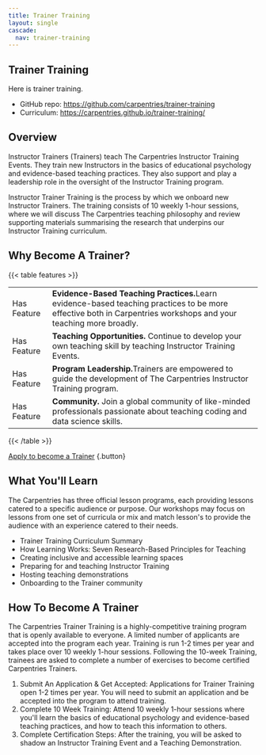 ```yaml
---
title: Trainer Training
layout: single
cascade:
  nav: trainer-training
---
```


## Trainer Training

Here is trainer training.

* GitHub repo: https://github.com/carpentries/trainer-training
* Curriculum: https://carpentries.github.io/trainer-training/

## Overview

Instructor Trainers (Trainers) teach The Carpentries Instructor Training Events. They train new Instructors in the basics of educational psychology and evidence-based teaching practices. They also support and play a leadership role in the oversight of the Instructor Training program.

Instructor Trainer Training is the process by which we onboard new Instructor Trainers. The training consists of 10 weekly 1-hour sessions, where we will discuss The Carpentries teaching philosophy and review supporting materials summarising the research that underpins our Instructor Training curriculum.


## Why Become A Trainer?

{{< table features >}}
<table>
    <tr>
        <td>Has Feature</td>
        <td><b>Evidence-Based Teaching Practices.</b>Learn evidence-based teaching practices to be more effective both in Carpentries workshops and your teaching more broadly. </td>
    </tr>
    <tr>
        <td>Has Feature</td>
        <td><b>Teaching Opportunities.</b> Continue to develop your own teaching skill by teaching Instructor Training Events. </td>
    </tr>
    <tr>
        <td>Has Feature</td>
        <td><b>Program Leadership.</b>Trainers are empowered to guide the development of The Carpentries Instructor Training program.</td>
    </tr>
    <tr>
        <td>Has Feature</td>
        <td><b>Community.</b> Join a global community of like-minded professionals passionate about teaching coding and data science skills.</td>
    </tr>    

</table>
{{< /table >}}

[Apply to become a Trainer](#)
{.button}

## What You'll Learn
The Carpentries has three official lesson programs, each providing lessons catered to a specific audience or purpose. Our workshops may focus on lessons from one set of curricula or mix and match lesson's to provide the audience with an experience catered to their needs.

- Trainer Training Curriculum Summary
- How Learning Works: Seven Research-Based Principles for Teaching
- Creating inclusive and accessible learning spaces
- Preparing for and teaching Instructor Training
- Hosting teaching demonstrations
- Onboarding to the Trainer community

## How To Become A Trainer

The Carpentries Trainer Training is a highly-competitive training program that is openly available to everyone. A limited number of applicants are accepted into the program each year. Training is run 1-2 times per year and takes place over 10 weekly 1-hour sessions. Following the 10-week Training, trainees are asked to complete a number of exercises to become certified Carpentries Trainers.

1. Submit An Application & Get Accepted: Applications for Trainer Training open 1-2 times per year. You will need to submit an application and be accepted into the program to attend training.
1. Complete 10 Week Training: Attend 10 weekly 1-hour sessions where you'll learn the basics of educational psychology and evidence-based teaching practices, and how to teach this information to others.
1. Complete Certification Steps: After the training, you will be asked to shadow an Instructor Training Event and a Teaching Demonstration.

